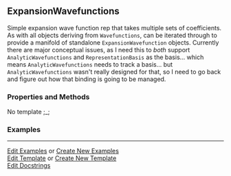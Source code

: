 ## <a id="Psience.BasisReps.Wavefunctions.ExpansionWavefunctions">ExpansionWavefunctions</a>
Simple expansion wave function rep that takes multiple sets of coefficients.
As with all objects deriving from `Wavefunctions`, can be iterated through to
provide a manifold of standalone `ExpansionWavefunction` objects.
Currently there are major conceptual issues, as I need this to _both_ support `AnalyticWavefunctions`
and `RepresentationBasis` as the basis...
which means `AnalyticWavefunctions` needs to track a basis...
but `AnalyticWavefunctions` wasn't really designed for that, so I need to go back and figure out how
that binding is going to be managed.

### Properties and Methods
No template ;_;

### Examples


___

[Edit Examples](https://github.com/McCoyGroup/Psience/edit/gh-pages/ci/examples/ci/docs/Psience/BasisReps/Wavefunctions/ExpansionWavefunctions.md) or 
[Create New Examples](https://github.com/McCoyGroup/Psience/new/gh-pages/?filename=ci/examples/ci/docs/Psience/BasisReps/Wavefunctions/ExpansionWavefunctions.md) <br/>
[Edit Template](https://github.com/McCoyGroup/Psience/edit/gh-pages/ci/docs/ci/docs/Psience/BasisReps/Wavefunctions/ExpansionWavefunctions.md) or 
[Create New Template](https://github.com/McCoyGroup/Psience/new/gh-pages/?filename=ci/docs/templates/ci/docs/Psience/BasisReps/Wavefunctions/ExpansionWavefunctions.md) <br/>
[Edit Docstrings](https://github.com/McCoyGroup/Psience/edit/edit/BasisReps/Wavefunctions.py?message=Update%20Docs)